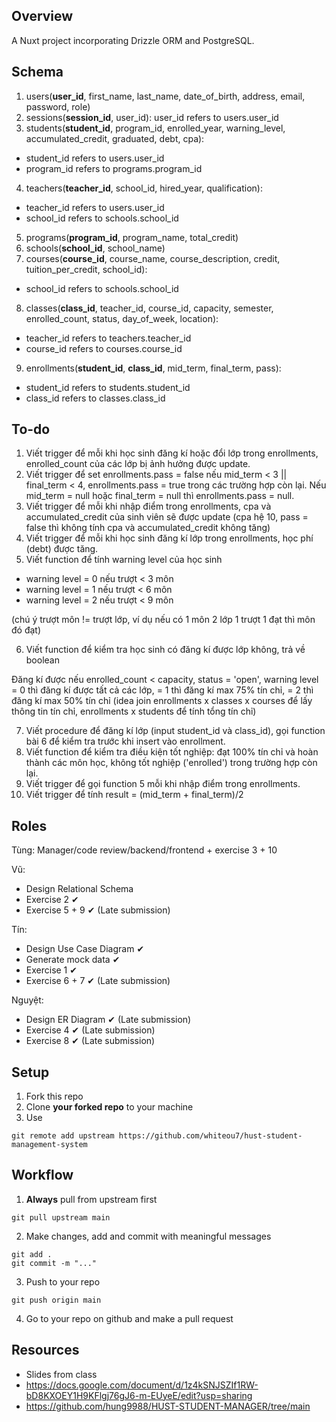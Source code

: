 ## Overview
A Nuxt project incorporating Drizzle ORM and PostgreSQL.

## Schema
1. users(**user_id**, first_name, last_name, date_of_birth, address, email, password, role)
2. sessions(**session_id**, user_id): user_id refers to users.user_id
3. students(**student_id**, program_id, enrolled_year, warning_level, accumulated_credit, graduated, debt, cpa):
- student_id refers to users.user_id
- program_id refers to programs.program_id
4. teachers(**teacher_id**, school_id, hired_year, qualification):
- teacher_id refers to users.user_id
- school_id refers to schools.school_id
5. programs(**program_id**, program_name, total_credit)
6. schools(**school_id**, school_name)
7. courses(**course_id**, course_name, course_description, credit, tuition_per_credit, school_id):
- school_id refers to schools.school_id
8. classes(**class_id**, teacher_id, course_id, capacity, semester, enrolled_count, status, day_of_week, location):
- teacher_id refers to teachers.teacher_id
- course_id refers to courses.course_id
9. enrollments(**student_id**, **class_id**, mid_term, final_term, pass):
- student_id refers to students.student_id
- class_id refers to classes.class_id

## To-do
1. Viết trigger để mỗi khi học sinh đăng kí hoặc đổi lớp trong enrollments, enrolled_count của các lớp bị ảnh hưởng được update.
2. Viết trigger để set enrollments.pass = false nếu mid_term < 3 || final_term < 4, enrollments.pass = true trong các trường hợp còn lại. Nếu mid_term = null hoặc final_term = null thì enrollments.pass = null.
3. Viết trigger để mỗi khi nhập điểm trong enrollments, cpa và accumulated_credit của sinh viên sẽ được update (cpa hệ 10, pass = false thì không tính cpa và accumulated_credit không tăng)
4. Viết trigger để mỗi khi học sinh đăng kí lớp trong enrollments, học phí (debt) được tăng.
5. Viết function để tính warning level của học sinh
- warning level = 0 nếu trượt < 3 môn
- warning level = 1 nếu trượt < 6 môn
- warning level = 2 nếu trượt < 9 môn
  
(chú ý trượt môn != trượt lớp, ví dụ nếu có 1 môn 2 lớp 1 trượt 1 đạt thì môn đó đạt)

6. Viết function để kiểm tra học sinh có đăng kí được lớp không, trả về boolean 

Đăng kí được nếu enrolled_count < capacity, status = 'open', warning level = 0 thì đăng kí được tất cả các lớp, = 1 thì đăng kí max 75% tín chỉ, = 2 thì đăng kí max 50% tín chỉ (idea join enrollments x classes x courses để lấy thông tin tín chỉ, enrollments x students để tính tổng tín chỉ)

7. Viết procedure để đăng kí lớp (input student_id và class_id), gọi function bài 6 để kiểm tra trước khi insert vào enrollment.
8. Viết function để kiểm tra điều kiện tốt nghiệp: đạt 100% tín chỉ và hoàn thành các môn học, không tốt nghiệp ('enrolled') trong trường hợp còn lại.
9. Viết trigger để gọi function 5 mỗi khi nhập điểm trong enrollments.
10. Viết trigger để tính result = (mid_term + final_term)/2

## Roles

Tùng: Manager/code review/backend/frontend + exercise 3 + 10

Vũ: 

- Design Relational Schema
- Exercise 2 ✔
- Exercise 5 + 9 ✔ (Late submission)

Tín: 

- Design Use Case Diagram ✔
- Generate mock data ✔
- Exercise 1 ✔
- Exercise 6 + 7 ✔ (Late submission)

Nguyệt: 

- Design ER Diagram ✔ (Late submission)
- Exercise 4 ✔ (Late submission)
- Exercise 8 ✔ (Late submission)

## Setup

1. Fork this repo
2. Clone **your forked repo** to your machine
3. Use
```
git remote add upstream https://github.com/whiteou7/hust-student-management-system
```

## Workflow
1. **Always** pull from upstream first
```
git pull upstream main
```
2. Make changes, add and commit with meaningful messages
```
git add .
git commit -m "..."
```
3. Push to your repo
```
git push origin main
```
4. Go to your repo on github and make a pull request

## Resources
- Slides from class
- https://docs.google.com/document/d/1z4kSNJSZIf1RW-bD8KXOEY1H9KFlgj76gJ6-m-EUyeE/edit?usp=sharing
- https://github.com/hung9988/HUST-STUDENT-MANAGER/tree/main
